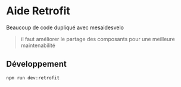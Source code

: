 # Aide Retrofit

Beaucoup de code dupliqué avec mesaidesvelo

> il faut améliorer le partage des composants pour une meilleure maintenabilité

## Développement

```sh
npm run dev:retrofit
```

